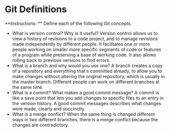 # Git Definitions

**Instructions: ** Define each of the following Git concepts.

* What is version control?  Why is it useful?
	Version control allows us to view a history of revisions to a code project, and to manage revisions made independently by different people. It facilitates one or more people working on smaller more specific segments of code or features of a program while preserving a base of working code. It also allows rolling back to previous versions to find errors. 
* What is a branch and why would you use one?
	A branch creates a copy of a repository and everything that's committed already, to allow you to make changes without altering the original repository, which is usually in the master branch. Different people can work on different branches at the same time.
* What is a commit? What makes a good commit message?
	A commit is like a save point that lets you add changes to specific files to an entry in the version history. A good commit messages describes what changes were made, clearly and succinctly. 
* What is a merge conflict?
	When the same thing is changed different ways in two different branches, there is a merge conflict because the changes are contradictory.